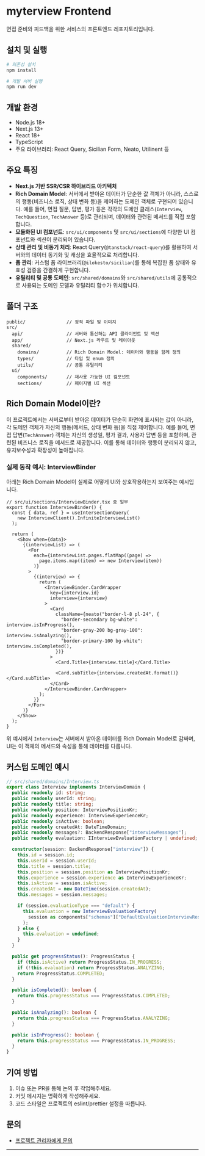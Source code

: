 # myterview Frontend

면접 준비와 피드백을 위한 서비스의 프론트엔드 레포지토리입니다.

## 설치 및 실행

```bash
# 의존성 설치
npm install

# 개발 서버 실행
npm run dev
```

## 개발 환경

- Node.js 18+
- Next.js 13+
- React 18+
- TypeScript
- 주요 라이브러리: React Query, Sicilian Form, Neato, Utilinent 등

## 주요 특징

- **Next.js 기반 SSR/CSR 하이브리드 아키텍처**
- **Rich Domain Model**: 서버에서 받아온 데이터가 단순한 값 객체가 아니라, 스스로의 행동(비즈니스 로직, 상태 변화 등)을 제어하는 도메인 객체로 구현되어 있습니다. 예를 들어, 면접 질문, 답변, 평가 등은 각각의 도메인 클래스(`Interview`, `TechQuestion`, `TechAnswer` 등)로 관리되며, 데이터와 관련된 메서드를 직접 포함합니다.
- **모듈화된 UI 컴포넌트**: `src/ui/components` 및 `src/ui/sections`에 다양한 UI 컴포넌트와 섹션이 분리되어 있습니다.
- **상태 관리 및 비동기 처리**: React Query(`@tanstack/react-query`)를 활용하여 서버와의 데이터 동기화 및 캐싱을 효율적으로 처리합니다.
- **폼 관리**: 커스텀 폼 라이브러리(`@ilokesto/sicilian`)를 통해 복잡한 폼 상태와 유효성 검증을 간결하게 구현합니다.
- **유틸리티 및 공통 도메인**: `src/shared/domains`와 `src/shared/utils`에 공통적으로 사용되는 도메인 모델과 유틸리티 함수가 위치합니다.

## 폴더 구조

```
public/               // 정적 파일 및 이미지
src/
  api/                // 서버와 통신하는 API 클라이언트 및 액션
  app/                // Next.js 라우트 및 레이아웃
  shared/
    domains/          // Rich Domain Model: 데이터와 행동을 함께 정의
    types/            // 타입 및 enum 정의
    utils/            // 공통 유틸리티
  ui/
    components/       // 재사용 가능한 UI 컴포넌트
    sections/         // 페이지별 UI 섹션
```

## Rich Domain Model이란?

이 프로젝트에서는 서버로부터 받아온 데이터가 단순히 화면에 표시되는 값이 아니라, 각 도메인 객체가 자신의 행동(메서드, 상태 변화 등)을 직접 제어합니다. 예를 들어, 면접 답변(`TechAnswer`) 객체는 자신의 생성일, 평가 결과, 사용자 답변 등을 포함하며, 관련된 비즈니스 로직을 메서드로 제공합니다. 이를 통해 데이터와 행동이 분리되지 않고, 유지보수성과 확장성이 높아집니다.

### 실제 동작 예시: InterviewBinder

아래는 Rich Domain Model이 실제로 어떻게 UI와 상호작용하는지 보여주는 예시입니다.

```tsx
// src/ui/sections/InterviewBinder.tsx 중 일부
export function InterviewBinder() {
  const { data, ref } = useIntersectionQuery(
    new InterviewClient().InfiniteInterviewList()
  );

  return (
    <Show when={data}>
      {(interviewList) => (
        <For
          each={interviewList.pages.flatMap((page) =>
            page.items.map((item) => new Interview(item))
          )}
        >
          {(interview) => {
            return (
              <InterviewBinder.CardWrapper
                key={interview.id}
                interview={interview}
              >
                <Card
                  className={neato("border-l-8 pl-24", {
                    "border-secondary bg-white": interview.isInProgress(),
                    "border-gray-200 bg-gray-100": interview.isAnalyzing(),
                    "border-primary-100 bg-white": interview.isCompleted(),
                  })}
                >
                  <Card.Title>{interview.title}</Card.Title>

                  <Card.subTitle>{interview.createdAt.format()}</Card.subTitle>
                </Card>
              </InterviewBinder.CardWrapper>
            );
          }}
        </For>
      )}
    </Show>
  );
}
```

위 예시에서 `Interview`는 서버에서 받아온 데이터를 Rich Domain Model로 감싸며, UI는 이 객체의 메서드와 속성을 통해 데이터를 다룹니다.

## 커스텀 도메인 예시

```typescript
// src/shared/domains/Interview.ts
export class Interview implements InterviewDomain {
  public readonly id: string;
  public readonly userId: string;
  public readonly title: string;
  public readonly position: InterviewPositionKr;
  public readonly experience: InterviewExperienceKr;
  public readonly isActive: boolean;
  public readonly createdAt: DateTimeDomain;
  public readonly messages?: BackendResponse["interviewMessages"];
  public readonly evaluation: IInterviewEvaluationFactory | undefined;

  constructor(session: BackendResponse["interview"]) {
    this.id = session.id;
    this.userId = session.userId;
    this.title = session.title;
    this.position = session.position as InterviewPositionKr;
    this.experience = session.experience as InterviewExperienceKr;
    this.isActive = session.isActive;
    this.createdAt = new DateTime(session.createdAt);
    this.messages = session.messages;

    if (session.evaluationType === "default") {
      this.evaluation = new InterviewEvaluationFactory(
        session as components["schemas"]["DefaultEvaluationInterviewResponse"]
      );
    } else {
      this.evaluation = undefined;
    }
  }

  public get progressStatus(): ProgressStatus {
    if (this.isActive) return ProgressStatus.IN_PROGRESS;
    if (!this.evaluation) return ProgressStatus.ANALYZING;
    return ProgressStatus.COMPLETED;
  }

  public isCompleted(): boolean {
    return this.progressStatus === ProgressStatus.COMPLETED;
  }

  public isAnalyzing(): boolean {
    return this.progressStatus === ProgressStatus.ANALYZING;
  }

  public isInProgress(): boolean {
    return this.progressStatus === ProgressStatus.IN_PROGRESS;
  }
}
```

## 기여 방법

1. 이슈 또는 PR을 통해 논의 후 작업해주세요.
2. 커밋 메시지는 명확하게 작성해주세요.
3. 코드 스타일은 프로젝트의 eslint/prettier 설정을 따릅니다.

## 문의

- [프로젝트 관리자에게 문의](mailto:wpfekdml@me.com)

---
